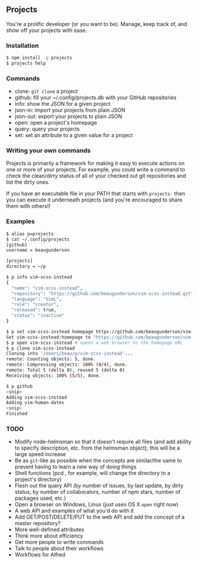 ## Projects

You're a prolific developer (or you want to be). Manage, keep track of, and show
off your projects with ease.

### Installation

```sh
$ npm install -g projects
$ projects help
```

### Commands

- clone: `git clone` a project
- github: fill your ~/.config/projects.db with your GitHub repositories
- info: show the JSON for a given project
- json-in: import your projects from plain JSON
- json-out: export your projects to plain JSON
- open: open a project's homepage
- query: query your projects
- set: set an attribute to a given value for a project

### Writing your own commands

Projects is primarily a framework for making it easy to execute actions on one
or more of your projects. For example, you could write a command to check the
clean/dirty status of all of your checked out git repositories and list the
dirty ones.

If you have an executable file in your PATH that starts with `projects-` then
you can execute it underneath projects (and you're encouraged to share them with
others!)

### Examples

```sh
$ alias p=projects
$ cat ~/.config/projects
[github]
username = beaugunderson

[projects]
directory = ~/p

$ p info vim-scss-instead
{
  "name": "vim-scss-instead",
  "repository": "https://github.com/beaugunderson/vim-scss-instead.git",
  "language": "VimL",
  "role": "creator",
  "released": true,
  "status": "inactive"
}

$ p set vim-scss-instead homepage https://github.com/beaugunderson/vim-scss-instead
Set vim-scss-instead:homepage to "https://github.com/beaugunderson/vim-scss-instead"
$ p open vim-scss-instead # opens a web browser to the homepage URL
$ p clone vim-scss-instead
Cloning into '/Users/beau/p/vim-scss-instead'...
remote: Counting objects: 5, done.
remote: Compressing objects: 100% (4/4), done.
remote: Total 5 (delta 0), reused 5 (delta 0)
Receiving objects: 100% (5/5), done.

$ p github
<snip>
Adding vim-scss-instead
Adding vim-human-dates
<snip>
Finished
```

### TODO

- Modify node-helmsman so that it doesn't require all files (and add ability to
  specify description, etc. from the helmsman object); this will be a large
  speed increase
- Be as `git`-like as possible when the concepts are similar/the same to prevent
  having to learn a new way of doing things
- Shell functions (pcd <project>, for example, will change the directory to a
  project's directory)
- Flesh out the query API (by number of issues, by last update, by dirty status,
  by number of collaborators, number of npm stars, number of packages used,
  etc.)
- Open a browser on Windows, Linux (just uses OS X `open` right now)
- A web API and examples of what you'd do with it
- Add GET/POST/DELETE/PUT to the web API and add the concept of a master
  repository?
- More well-defined attributes
- Think more about efficiency
- Get more people to write commands
- Talk to people about their workflows
- Workflows for Alfred
